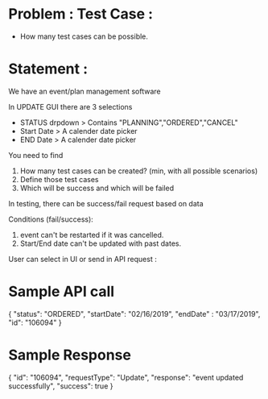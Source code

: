 # Problem : Test Case : 
- How many test cases can be possible. 

# Statement : 
We have an event/plan management software 

In UPDATE GUI there are 3 selections 
- STATUS drpdown > Contains "PLANNING","ORDERED","CANCEL"
- Start Date > A calender date picker 
- END Date > A calender date picker 

You need to find 
1. How many test cases can be created? (min, with all possible scenarios)
2. Define those test cases 
3. Which will be success and which will be failed

In testing, there can be success/fail request based on data

Conditions (fail/success): 
1. event can't be restarted if it was cancelled. 
2. Start/End date can't be updated with past dates.

User can select in UI or send in API request : 

# Sample API call 

{ "status": "ORDERED", "startDate": "02/16/2019", "endDate" : "03/17/2019", "id": "106094" }
 
# Sample Response 

{
"id": "106094",
"requestType": "Update",
"response": "event updated successfully",
"success": true
}
